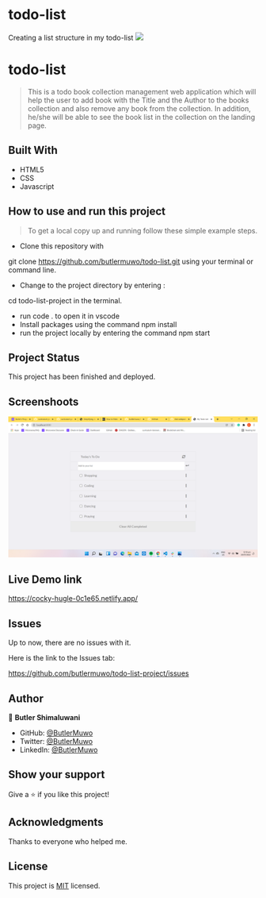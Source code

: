 # todo-list
Creating a list structure in my todo-list
![](https://img.shields.io/badge/Microverse-blueviolet)

# todo-list
> This is a todo book collection management web application which will help the user to add book with the Title and the Author to the books collection
and also remove any book from the collection. In addition, he/she will be able to see the book list in the collection on the landing page.


## Built With

- HTML5
- CSS
- Javascript

## How to use and run this project

>To get a local copy up and running follow these simple example steps.

- Clone this repository with

git clone https://github.com/butlermuwo/todo-list.git using your terminal or command line.

- Change to the project directory by entering :

cd todo-list-project in the terminal.

- run code . to open it in vscode
- Install packages using the command npm install
- run the project locally by entering the command npm start



## Project Status
This project has been  finished and deployed.

## Screenshoots
![screenshot (41)](https://github.com/butlermuwo/todo-list-project/blob/list-structure/screenshot/Screenshot%20(41).png)

## Live Demo link
https://cocky-hugle-0c1e65.netlify.app/

## Issues

Up to now, there are no issues with it.

Here is the link to the Issues tab:

https://github.com/butlermuwo/todo-list-project/issues

## Author

👤 **Butler Shimaluwani**

- GitHub: [@ButlerMuwo](https://github.com/butlermuwo)
- Twitter: [@ButlerMuwo](https://twitter.com/ButlerMuwo)
- LinkedIn: [@ButlerMuwo](https://www.linkedin.com/in/butler-shimaluwani-41a680159/)

## Show your support

Give a ⭐️ if you like this project!

## Acknowledgments

Thanks to everyone who helped me.

## License
This project is [MIT](./MIT.md) licensed.